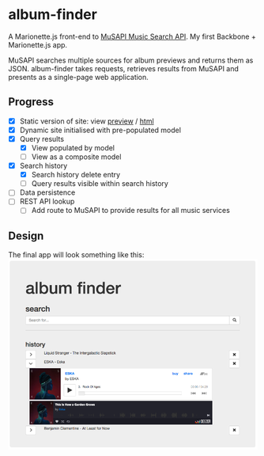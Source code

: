 # album-finder

A Marionette.js front-end to [MuSAPI Music Search API](https://github.com/sonicblend/MuSAPI). My first Backbone + Marionette.js app.

MuSAPI searches multiple sources for album previews and returns them as JSON. album-finder takes requests, retrieves results from MuSAPI and presents as a single-page web application.

## Progress

- [x] Static version of site: view [preview](#design) / [html](https://github.com/sonicblend/album-finder/blob/master/static.html)
- [x] Dynamic site initialised with pre-populated model
- [x] Query results
  - [x] View populated by model
  - [ ] View as a composite model
- [x] Search history
  - [x] Search history delete entry
  - [ ] Query results visible within search history
- [ ] Data persistence
- [ ] REST API lookup
  - [ ] Add route to MuSAPI to provide results for all music services

## Design

The final app will look something like this:
![Static design](https://github.com/sonicblend/album-finder/blob/master/static.png)
